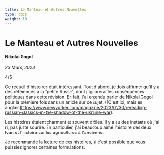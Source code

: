 ```yaml
---
title: Le Manteau et Autres Nouvelles
type: docs
weight: 10
---
```


# Le Manteau et Autres Nouvelles

#### Nikolai Gogol

*23 Mars, 2023*  

4/5  

Ce recueil d'histoires était intéressant. Tout d'abord, je dois affirmer qu'il y a des références à la 
"petite Russe", dont j'ignorerai les conséquences politiques dans cette révision. En fait, j'ai entendu 
parler de Nikolai Gogol pour la prèmiere fois dans un article sur ce sujet. ([C'est ici, mais en anglais]https://www.newyorker.com/magazine/2023/01/30/rereading-russian-classics-in-the-shadow-of-the-ukraine-war).  

Les histoires étaient charment et souvent drôles. Il y a eu des instants où j'ai ri, pas juste sourire. En 
particulier, j'ai beaucoup aimé l'histoire des deux Ivan et l'histoire sur les agricultures à l'ancienne.  

Je recommande la lecture de ces histoires, si c'est possible que vous puissiez ignorer certaines formulations.   